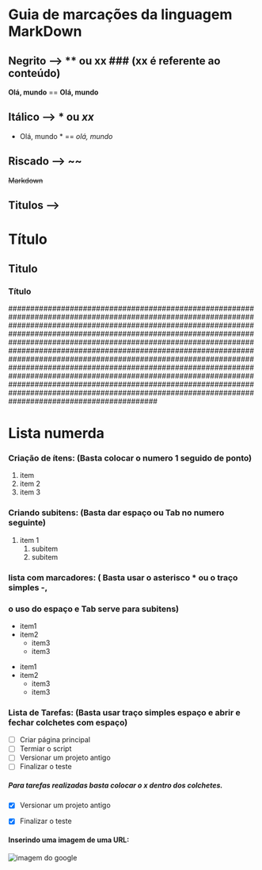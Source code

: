 # **Guia de marcações da linguagem MarkDown**

## Negrito --> ** ou __xx__ ### (xx é referente ao conteúdo)
**Olá, mundo** == __Olá, mundo__

## Itálico --> * ou _xx_
* Olá, mundo * == _olá, mundo_


## Riscado --> ~~
~~Markdown~~
## Titulos --> # 
# Título
## Titulo
### Título



##########################################################################################################################################################################################################################################################################################################################################################################################################################################################################################################################################################################################################################################################################

# Lista numerda


### Criação de ítens: (Basta colocar o numero 1 seguido de ponto)
1. item
2. item 2
3. item 3

### Criando subitens: (Basta dar espaço ou Tab no numero seguinte)
1. item 1
      1. subitem
      2. subitem



### lista com marcadores: ( Basta usar o asterisco * ou o traço simples -,
###                        o uso do espaço e Tab serve para subitens)

* item1
* item2
    * item3
    *  item3

- item1
- item2
    - item3
    - item3


### Lista de Tarefas: (Basta usar traço simples espaço e abrir e fechar colchetes com espaço)

- [ ] Criar página principal 
- [ ] Termiar o script
- [ ] Versionar um projeto antigo
- [ ] Finalizar o teste
##### Para tarefas realizadas basta colocar o x dentro dos colchetes.
- [x] Versionar um projeto antigo
- [x] Finalizar o teste


#### Inserindo uma imagem de uma URL:
![imagem do google](https://www.google.com/search?q=carro&rlz=1C1GCEU_pt-BRBR864BR864&sxsrf=APq-WBvR5reNPfZVMzsG1ZvVYnoa2GXk1Q:1645028227248&source=lnms&tbm=isch&sa=X&ved=2ahUKEwjurYXZz4T2AhUbIrkGHeZzA8gQ_AUoAXoECAEQAw&biw=1536&bih=754&dpr=1.25#imgrc=kfHe2EetNI49CM)